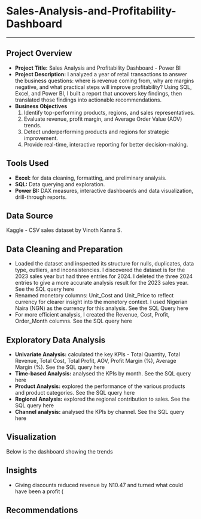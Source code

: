 # Sales-Analysis-and-Profitability-Dashboard
---

## Project Overview
- **Project Title:** Sales Analysis and Profitability Dashboard - Power BI
- **Project Description:** I analyzed a year of retail transactions to answer the business questions: where is revenue coming from, why are margins negative, and what practical steps will improve profitability? Using SQL, Excel, and Power BI, I built a report that uncovers key findings, then translated those findings into actionable recommendations.
- **Business Objectives**
  1. Identify top-performing products, regions, and sales representatives.
  2. Evaluate revenue, profit margin, and Average Order Value (AOV) trends.
  3. Detect underperforming products and regions for strategic improvement.
  4. Provide real-time, interactive reporting for better decision-making.

## Tools Used
- **Excel:** for data cleaning, formatting, and preliminary analysis.
- **SQL:** Data querying and exploration.
- **Power BI:** DAX measures, interactive dashboards and data visualization, drill-through reports.

## Data Source 
Kaggle - CSV sales dataset by Vinoth Kanna S.

## Data Cleaning and Preparation
  - Loaded the dataset and inspected its structure for nulls, duplicates, data type, outliers, and inconsistencies. I discovered the dataset is for the 2023 sales year but had three entries for 2024. I deleted the three 2024 entries to give a more accurate analysis result for the 2023 sales year. See the SQL query here
  - Renamed monetory columns: Unit_Cost and Unit_Price to reflect currency for clearer insight into the monetory context. I used Nigerian Naira (NGN) as the currency for this analysis. See the SQL Query here
  - For more efficient analysis, I created the Revenue, Cost, Profit, Order_Month columns. See the SQL query here

## Exploratory Data Analysis
- **Univariate Analysis:** calculated the key KPIs - Total Quantity, Total Revenue, Total Cost, Total Profit, AOV, Profit Margin (%), Average Margin (%). See the SQL query here
- **Time-based Analysis:** analysed the KPIs by month. See the SQL query here
- **Product Analysis:** explored the performance of the various products and product categories. See the SQL query here
- **Regional Analysis:** explored the regional contribution to sales. See the SQL query here
- **Channel analysis:** analysed the KPIs by channel. See the SQL query here

## Visualization
Below is the dashboard showing the trends


## Insights
- Giving discounts reduced revenue by N10.47 and turned what could have been a profit (

## Recommendations
